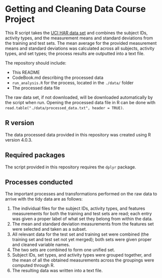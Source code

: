 # Getting and Cleaning Data Course Project

This R script takes the [UCI HAR data set](https://d396qusza40orc.cloudfront.net/getdata%2Fprojectfiles%2FUCI%20HAR%20Dataset.zip) and combines the subject IDs, activity types, and the measurement means and standard deviations from the training and test sets. The mean average for the provided measurement means and standard deviations was calculated across all subjects, activity types, and set types; the process results are outputted into a text file.

The repository should include:
* This README
* CodeBook.md describing the processed data
* `run_analysis.R` for the process, located in the `./data/` folder
* The processed data file

The raw data set, if not downloaded, will be downloaded automatically by the script when run. Opening the processed data file in R can be done with `read.table("./data/processed_data.txt", header = TRUE)`.

## R version

The data processed data provided in this repository was created using R version 4.0.3.

## Required packages

The script provided in this repository requires the `dplyr` package.

## Processes conducted

The important processes and transformations performed on the raw data to arrive with the tidy data are as follows:
1. The individual files for the subject IDs, activity types, and features measurements for both the training and test sets are read; each entry was given a proper label of what set they belong from within the data.
1. The mean and standard deviation measurements from the features set were selected and taken as a subset.
1. All relevant data for the test set and training set were combined (the training set and test set not yet merged); both sets were given proper and cleaned variable names.
1. The two sets are combined to form one unified set.
1. Subject IDs, set types, and activity types were grouped together, and the mean of all the obtained measurements across the groupings were computed through R.
1. The resulting data was written into a text file.